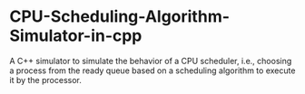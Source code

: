# CPU-Scheduling-Algorithm-Simulator-in-cpp
A C++ simulator to simulate the behavior of a CPU scheduler, i.e., choosing a process from the ready queue based on a scheduling algorithm to execute it by the processor.
